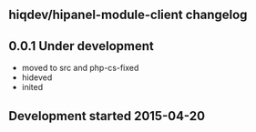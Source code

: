 hiqdev/hipanel-module-client changelog
--------------------------------------

## 0.0.1 Under development

- moved to src and php-cs-fixed
- hideved
- inited

## Development started 2015-04-20

